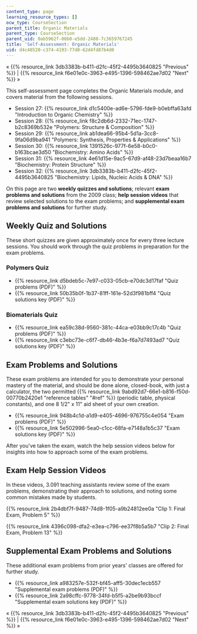 ```yaml
---
content_type: page
learning_resource_types: []
ocw_type: CourseSection
parent_title: Organic Materials
parent_type: CourseSection
parent_uid: 0ab5962f-08b0-e5dd-2488-7c3659767245
title: 'Self-Assessment: Organic Materials'
uid: d4c48520-c374-4193-77d0-62d4fd87b4d0
---
```


« {{% resource_link 3db3383b-b411-d2fc-45f2-4495b3640825 "Previous" %}} | {{% resource_link f6e01e0c-3963-e495-1396-598462ae7d02 "Next" %}} »

This self-assessment page completes the Organic Materials module, and covers material from the following sessions.

*   Session 27: {{% resource_link d1c5400e-ad6e-5796-fde9-b0ebffa63afd "Introduction to Organic Chemistry" %}}
*   Session 28: {{% resource_link f8c2db6d-2332-71ec-1747-b2c8369b532e "Polymers: Structure & Composition" %}}
*   Session 29: {{% resource_link ab1dea66-95b4-5d1a-3cc8-9fa06d9ba941 "Polymers: Synthesis, Properties & Applications" %}}
*   Session 30: {{% resource_link 1391526c-977f-6e58-b0c0-b163bcae3d50 "Biochemistry: Amino Acids" %}}
*   Session 31: {{% resource_link 4e61d15e-9ac5-67d9-af48-23d7beaa16b7 "Biochemistry: Protein Structure" %}}
*   Session 32: {{% resource_link 3db3383b-b411-d2fc-45f2-4495b3640825 "Biochemistry: Lipids, Nucleic Acids & DNA" %}}

On this page are two **weekly quizzes and solutions**; relevant **exam problems and solutions** from the 2009 class; **help session videos** that review selected solutions to the exam problems; and **supplemental exam problems and solutions** for further study.

Weekly Quiz and Solutions
-------------------------

These short quizzes are given approximately once for every three lecture sessions. You should work through the quiz problems in preparation for the exam problems.

### Polymers Quiz

*   {{% resource_link d5bdeb5c-7e97-c033-05cb-e70dc3d17faf "Quiz problems (PDF)" %}}
*   {{% resource_link 50b35b0f-1b37-81ff-161e-52d3f981bff4 "Quiz solutions key (PDF)" %}}

### Biomaterials Quiz

*   {{% resource_link ea59c38d-9560-381c-44ca-e03bb9c17c4b "Quiz problems (PDF)" %}}
*   {{% resource_link c3ebc73e-c6f7-db46-4b3e-f6a7d7493ad7 "Quiz solutions key (PDF)" %}}

Exam Problems and Solutions
---------------------------

These exam problems are intended for you to demonstrate your personal mastery of the material, and should be done alone, closed-book, with just a calculator, the two permitted {{% resource_link 9abd92d7-66e1-b816-f50d-00770b2420e1 "reference tables" "#ref" %}} (periodic table, physical constants), and one 8 1/2" x 11" aid sheet of your own creation.

*   {{% resource_link 948b4c1d-a1d9-e405-4696-976755c4e054 "Exam problems (PDF)" %}}
*   {{% resource_link 5e502996-5ea0-c1cc-68fa-e7148a1b5c37 "Exam solutions key (PDF)" %}}

After you've taken the exam, watch the help session videos below for insights into how to approach some of the exam problems.

Exam Help Session Videos
------------------------

In these videos, 3.091 teaching assistants review some of the exam problems, demonstrating their approach to solutions, and noting some common mistakes made by students.

{{% resource_link 2b4dbf7f-9487-74d8-1f05-a9b24812ee0a "Clip 1: Final Exam, Problem 5" %}}

{{% resource_link 4396c098-dfa2-e3ea-c796-ee37f8b5a5b7 "Clip 2: Final Exam, Problem 13" %}}

Supplemental Exam Problems and Solutions
----------------------------------------

These additional exam problems from prior years' classes are offered for further study.

*   {{% resource_link a983257e-532f-bf45-aff5-30dec1ecb557 "Supplemental exam problems (PDF)" %}}
*   {{% resource_link 2a98cffc-9778-34fd-b5f5-a2be9b93bccf "Supplemental exam solutions key (PDF)" %}}

« {{% resource_link 3db3383b-b411-d2fc-45f2-4495b3640825 "Previous" %}} | {{% resource_link f6e01e0c-3963-e495-1396-598462ae7d02 "Next" %}} »